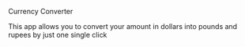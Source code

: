 Currency Converter

This app allows you to convert your amount in dollars into pounds and rupees by just one single click
